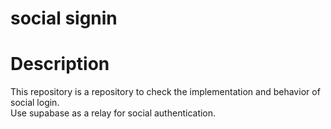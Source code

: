 # social signin

# Description
This repository is a repository to check the implementation and behavior of social login.  
Use supabase as a relay for social authentication.